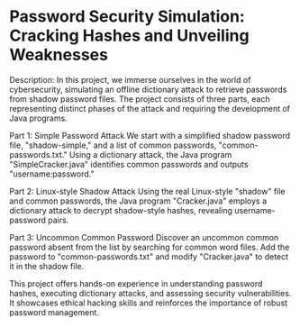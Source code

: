 #  Password Security Simulation: Cracking Hashes and Unveiling Weaknesses

Description:
In this project, we immerse ourselves in the world of cybersecurity, simulating an offline dictionary attack to retrieve passwords from shadow password files. The project consists of three parts, each representing distinct phases of the attack and requiring the development of Java programs.

Part 1: Simple Password Attack
We start with a simplified shadow password file, "shadow-simple," and a list of common passwords, "common-passwords.txt." Using a dictionary attack, the Java program "SimpleCracker.java" identifies common passwords and outputs "username:password."

Part 2: Linux-style Shadow Attack
Using the real Linux-style "shadow" file and common passwords, the Java program "Cracker.java" employs a dictionary attack to decrypt shadow-style hashes, revealing username-password pairs.

Part 3: Uncommon Common Password
Discover an uncommon common password absent from the list by searching for common word files. Add the password to "common-passwords.txt" and modify "Cracker.java" to detect it in the shadow file.

This project offers hands-on experience in understanding password hashes, executing dictionary attacks, and assessing security vulnerabilities. It showcases ethical hacking skills and reinforces the importance of robust password management.

